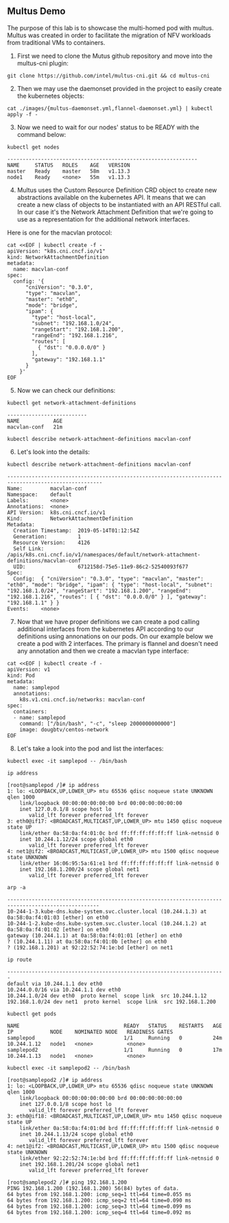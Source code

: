 ## Multus Demo

The purpose of this lab is to showcase the multi-homed pod with multus. Multus was created in order to facilitate the migration of NFV workloads from traditional VMs to containers.


1) First we need to clone the Mutus github repository and move into the multus-cni plugin:

```
git clone https://github.com/intel/multus-cni.git && cd multus-cni
```

2) Then we may use the daemonset provided in the project to easily create the kubernetes objects:

```
cat ./images/{multus-daemonset.yml,flannel-daemonset.yml} | kubectl apply -f -
```
3) Now we need to wait for our nodes' status to be READY with the command below:

```
kubectl get nodes

--------------------------------------------------------------
NAME     STATUS   ROLES    AGE   VERSION
master   Ready    master   58m   v1.13.3
node1    Ready    <none>   55m   v1.13.3

```
4) Multus uses the Custom Resource Definition CRD object to create new abstractions available on the kubernetes API. It means that we can create a new class of objects to be instantiated with an API RESTful call. In our case it's the Network Attachment Definition that we're going to use as a representation for the additional network interfaces.

Here is one for the macvlan protocol:

```
cat <<EOF | kubectl create -f -
apiVersion: "k8s.cni.cncf.io/v1"
kind: NetworkAttachmentDefinition
metadata:
  name: macvlan-conf
spec:
  config: '{
      "cniVersion": "0.3.0",
      "type": "macvlan",
      "master": "eth0",
      "mode": "bridge",
      "ipam": {
        "type": "host-local",
        "subnet": "192.168.1.0/24",
        "rangeStart": "192.168.1.200",
        "rangeEnd": "192.168.1.216",
        "routes": [
          { "dst": "0.0.0.0/0" }
        ],
        "gateway": "192.168.1.1"
      }
    }'
EOF
```

5) Now we can check our definitions:

```
kubectl get network-attachment-definitions

--------------------------
NAME           AGE
macvlan-conf   21m

```

```
kubectl describe network-attachment-definitions macvlan-conf
```

6) Let's look into the details:

```
kubectl describe network-attachment-definitions macvlan-conf

-----------------------------------------------------------------------------------------------------
Name:         macvlan-conf
Namespace:    default
Labels:       <none>
Annotations:  <none>
API Version:  k8s.cni.cncf.io/v1
Kind:         NetworkAttachmentDefinition
Metadata:
  Creation Timestamp:  2019-05-14T01:12:54Z
  Generation:          1
  Resource Version:    4126
  Self Link:           /apis/k8s.cni.cncf.io/v1/namespaces/default/network-attachment-definitions/macvlan-conf
  UID:                 6712158d-75e5-11e9-86c2-52540093f677
Spec:
  Config:  { "cniVersion": "0.3.0", "type": "macvlan", "master": "eth0", "mode": "bridge", "ipam": { "type": "host-local", "subnet": "192.168.1.0/24", "rangeStart": "192.168.1.200", "rangeEnd": "192.168.1.216", "routes": [ { "dst": "0.0.0.0/0" } ], "gateway": "192.168.1.1" } }
Events:    <none>
```
7) Now that we have proper definitions we can create a pod calling additional interfaces from the kubernetes API according to our definitions using annonations on our pods. On our example below we create a pod with 2 interfaces. The primary is flannel and doesn't need any annotation and then we create a macvlan type interface:

```
cat <<EOF | kubectl create -f -
apiVersion: v1
kind: Pod
metadata:
  name: samplepod
  annotations:
    k8s.v1.cni.cncf.io/networks: macvlan-conf
spec:
  containers:
  - name: samplepod
    command: ["/bin/bash", "-c", "sleep 2000000000000"]
    image: dougbtv/centos-network
EOF
```
8) Let's take a look into the pod and list the interfaces:

```
kubectl exec -it samplepod -- /bin/bash
``` 

```
ip address

[root@samplepod /]# ip address
1: lo: <LOOPBACK,UP,LOWER_UP> mtu 65536 qdisc noqueue state UNKNOWN qlen 1000
    link/loopback 00:00:00:00:00:00 brd 00:00:00:00:00:00
    inet 127.0.0.1/8 scope host lo
       valid_lft forever preferred_lft forever
3: eth0@if17: <BROADCAST,MULTICAST,UP,LOWER_UP> mtu 1450 qdisc noqueue state UP 
    link/ether 0a:58:0a:f4:01:0c brd ff:ff:ff:ff:ff:ff link-netnsid 0
    inet 10.244.1.12/24 scope global eth0
       valid_lft forever preferred_lft forever
4: net1@if2: <BROADCAST,MULTICAST,UP,LOWER_UP> mtu 1500 qdisc noqueue state UNKNOWN 
    link/ether 16:06:95:5a:61:e1 brd ff:ff:ff:ff:ff:ff link-netnsid 0
    inet 192.168.1.200/24 scope global net1
       valid_lft forever preferred_lft forever
```

```
arp -a

----------------------------------------------------------------------------------------------------
10-244-1-3.kube-dns.kube-system.svc.cluster.local (10.244.1.3) at 0a:58:0a:f4:01:03 [ether] on eth0
10-244-1-2.kube-dns.kube-system.svc.cluster.local (10.244.1.2) at 0a:58:0a:f4:01:02 [ether] on eth0
gateway (10.244.1.1) at 0a:58:0a:f4:01:01 [ether] on eth0
? (10.244.1.11) at 0a:58:0a:f4:01:0b [ether] on eth0
? (192.168.1.201) at 92:22:52:74:1e:bd [ether] on net1
```

```
ip route

-----------------------------------------------------------------------
default via 10.244.1.1 dev eth0 
10.244.0.0/16 via 10.244.1.1 dev eth0 
10.244.1.0/24 dev eth0  proto kernel  scope link  src 10.244.1.12 
192.168.1.0/24 dev net1  proto kernel  scope link  src 192.168.1.200 
```

```
kubectl get pods

NAME                                  READY   STATUS    RESTARTS   AGE   IP            NODE    NOMINATED NODE   READINESS GATES
samplepod                             1/1     Running   0          24m   10.244.1.12   node1   <none>           <none>
samplepod2                            1/1     Running   0          17m   10.244.1.13   node1   <none>           <none>
```


```
kubectl exec -it samplepod2 -- /bin/bash

[root@samplepod2 /]# ip address
1: lo: <LOOPBACK,UP,LOWER_UP> mtu 65536 qdisc noqueue state UNKNOWN qlen 1000
    link/loopback 00:00:00:00:00:00 brd 00:00:00:00:00:00
    inet 127.0.0.1/8 scope host lo
       valid_lft forever preferred_lft forever
3: eth0@if18: <BROADCAST,MULTICAST,UP,LOWER_UP> mtu 1450 qdisc noqueue state UP 
    link/ether 0a:58:0a:f4:01:0d brd ff:ff:ff:ff:ff:ff link-netnsid 0
    inet 10.244.1.13/24 scope global eth0
       valid_lft forever preferred_lft forever
4: net1@if2: <BROADCAST,MULTICAST,UP,LOWER_UP> mtu 1500 qdisc noqueue state UNKNOWN 
    link/ether 92:22:52:74:1e:bd brd ff:ff:ff:ff:ff:ff link-netnsid 0
    inet 192.168.1.201/24 scope global net1
       valid_lft forever preferred_lft forever
```

```
[root@samplepod2 /]# ping 192.168.1.200
PING 192.168.1.200 (192.168.1.200) 56(84) bytes of data.
64 bytes from 192.168.1.200: icmp_seq=1 ttl=64 time=0.055 ms
64 bytes from 192.168.1.200: icmp_seq=2 ttl=64 time=0.090 ms
64 bytes from 192.168.1.200: icmp_seq=3 ttl=64 time=0.099 ms
64 bytes from 192.168.1.200: icmp_seq=4 ttl=64 time=0.092 ms
```